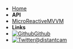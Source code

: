 - [Home](/#installing)
- **API**
- [MicroReactiveMVVM](/api/MicroReactiveMVVM)
- **Links**
- [![Github](https://icongram.jgog.in/simple/github.svg?color=808080&size=16)Github](https://github.com/distantcam/microreactivemvvm)
- [![Twitter](https://icongram.jgog.in/simple/twitter.svg?colored&size=16)@distantcam](http://twitter.com/distantcam)